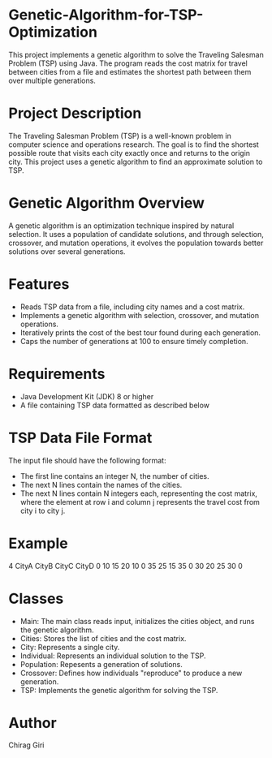 # Genetic-Algorithm-for-TSP-Optimization
This project implements a genetic algorithm to solve the Traveling Salesman Problem (TSP) using Java. The program reads the cost matrix for travel between cities from a file and estimates the shortest path between them over multiple generations.

# Project Description
The Traveling Salesman Problem (TSP) is a well-known problem in computer science and operations research. The goal is to find the shortest possible route that visits each city exactly once and returns to the origin city. This project uses a genetic algorithm to find an approximate solution to TSP.

# Genetic Algorithm Overview
A genetic algorithm is an optimization technique inspired by natural selection. It uses a population of candidate solutions, and through selection, crossover, and mutation operations, it evolves the population towards better solutions over several generations.

# Features
* Reads TSP data from a file, including city names and a cost matrix.
* Implements a genetic algorithm with selection, crossover, and mutation operations.
* Iteratively prints the cost of the best tour found during each generation.
* Caps the number of generations at 100 to ensure timely completion.

# Requirements
* Java Development Kit (JDK) 8 or higher
* A file containing TSP data formatted as described below

# TSP Data File Format
The input file should have the following format:
* The first line contains an integer N, the number of cities.
* The next N lines contain the names of the cities.
* The next N lines contain N integers each, representing the cost matrix, where the element at row i and column j represents the travel cost from city i to city j.

# Example
4
CityA
CityB
CityC
CityD
0 10 15 20
10 0 35 25
15 35 0 30
20 25 30 0

# Classes
* Main: The main class reads input, initializes the cities object, and runs the genetic algorithm.
* Cities: Stores the list of cities and the cost matrix.
* City: Represents a single city.
* Individual: Represents an individual solution to the TSP.
* Population: Repesents a generation of solutions.
* Crossover: Defines how individuals "reproduce" to produce a new generation.
* TSP: Implements the genetic algorithm for solving the TSP.

# Author
Chirag Giri


